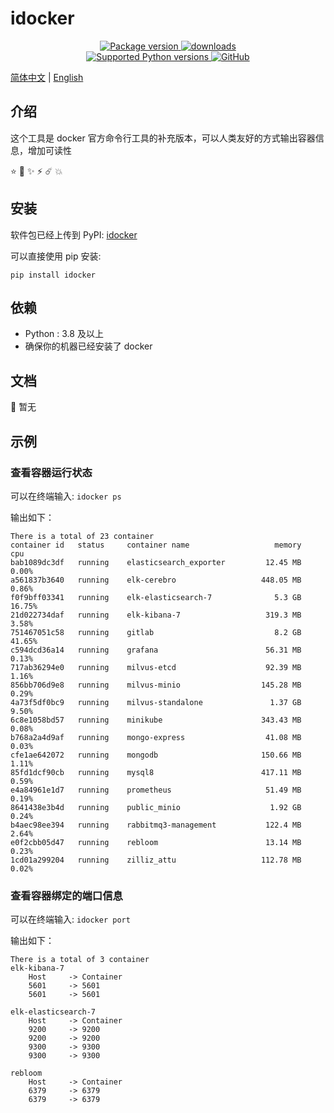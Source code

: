 # idocker

<p align="center">
    <!-- <a href="https://github.com/ponponon/idocker/actions/workflows/tests.yml" target="_blank">
        <img src="https://github.com/ponponon/idocker/actions/workflows/tests.yml/badge.svg" alt="Tests coverage"/>
    </a>
    <a href="https://coverage-badge.samuelcolvin.workers.dev/redirect/lancetnik/idocker" target="_blank">
        <img src="https://coverage-badge.samuelcolvin.workers.dev/lancetnik/idocker.svg" alt="Coverage">
    </a> -->
    <a href="https://pypi.org/project/idocker" target="_blank">
        <img src="https://img.shields.io/pypi/v/idocker?label=pypi%20package" alt="Package version">
    </a>
    <a href="https://pepy.tech/project/idocker" target="_blank">
        <img src="https://static.pepy.tech/personalized-badge/idocker?period=total&units=international_system&left_color=grey&right_color=blue&left_text=Downloads" alt="downloads"/>
    </a>
    <br/>
    <a href="https://pypi.org/project/fast-depend" target="_blank">
        <img src="https://img.shields.io/pypi/pyversions/idocker.svg" alt="Supported Python versions">
    </a>
    <a href="https://github.com/ponponon/idocker/blob/master/LICENSE" target="_blank">
        <img alt="GitHub" src="https://img.shields.io/github/license/ponponon/idocker?color=%23007ec6">
    </a>
</p>

[简体中文](./README.zh-CN.md) | [English](./README.md)

## 介绍

这个工具是 docker 官方命令行工具的补充版本，可以人类友好的方式输出容器信息，增加可读性

⭐️ 🌟 ✨ ⚡️ ☄️ 💥

## 安装

软件包已经上传到 PyPI: [idocker](https://pypi.org/project/idocker/)

可以直接使用 pip 安装:

```shell
pip install idocker
```

## 依赖

- Python : 3.8 及以上
- 确保你的机器已经安装了 docker

## 文档

📄 暂无

## 示例

### 查看容器运行状态

可以在终端输入: `idocker ps`

输出如下：

```shell
There is a total of 23 container
container id   status     container name                   memory          cpu
bab1089dc3df   running    elasticsearch_exporter         12.45 MB        0.00%
a561837b3640   running    elk-cerebro                   448.05 MB        0.86%
f0f9bff03341   running    elk-elasticsearch-7              5.3 GB       16.75%
21d022734daf   running    elk-kibana-7                   319.3 MB        3.58%
751467051c58   running    gitlab                           8.2 GB       41.65%
c594dcd36a14   running    grafana                        56.31 MB        0.13%
717ab36294e0   running    milvus-etcd                    92.39 MB        1.16%
856bb706d9e8   running    milvus-minio                  145.28 MB        0.29%
4a73f5df0bc9   running    milvus-standalone               1.37 GB        9.50%
6c8e1058bd57   running    minikube                      343.43 MB        0.08%
b768a2a4d9af   running    mongo-express                  41.08 MB        0.03%
cfe1ae642072   running    mongodb                       150.66 MB        1.11%
85fd1dcf90cb   running    mysql8                        417.11 MB        0.59%
e4a84961e1d7   running    prometheus                     51.49 MB        0.19%
8641438e3b4d   running    public_minio                    1.92 GB        0.24%
b4aec98ee394   running    rabbitmq3-management           122.4 MB        2.64%
e0f2cbb05d47   running    rebloom                        13.14 MB        0.23%
1cd01a299204   running    zilliz_attu                   112.78 MB        0.02%
```

### 查看容器绑定的端口信息

可以在终端输入: `idocker port`

输出如下：

```shell
There is a total of 3 container
elk-kibana-7
    Host     -> Container
    5601     -> 5601
    5601     -> 5601

elk-elasticsearch-7
    Host     -> Container
    9200     -> 9200
    9200     -> 9200
    9300     -> 9300
    9300     -> 9300

rebloom
    Host     -> Container
    6379     -> 6379
    6379     -> 6379
```
